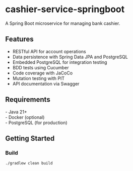 # cashier-service-springboot

A Spring Boot microservice for managing bank cashier.

## Features

- RESTful API for account operations
- Data persistence with Spring Data JPA and PostgreSQL
- Embedded PostgreSQL for integration testing
- BDD tests using Cucumber
- Code coverage with JaCoCo
- Mutation testing with PIT
- API documentation via Swagger

## Requirements

\- Java 21+  
\- Docker (optional)  
\- PostgreSQL (for production)

## Getting Started

### Build

```bash
./gradlew clean build
